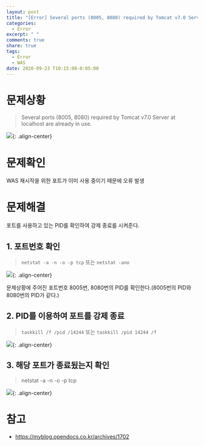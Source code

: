 ```yaml
---
layout: post
title: "[Error] Several ports (8005, 8080) required by Tomcat v7.0 Server at localhost are already in use."
categories:
  - Error
excerpt: " "
comments: true
share: true
tags:
  - Error
  - WAS
date: 2020-09-23 T10:15:00-0:05:00
---
```


# 문제상황

> Several ports (8005, 8080) required by Tomcat v7.0 Server at localhost are already in use.

![](https://kimmy100b.github.io/assets/images/error/was/1-0.PNG){: .align-center}

# 문제확인

WAS 재시작을 위한 포트가 이미 사용 중이기 때문에 오류 발생

# 문제해결

포트를 사용하고 있는 PID를 확인하여 강제 종료를 시켜준다.

## 1. 포트번호 확인

> `netstat -a -n -o -p tcp` 또는 `netstat -ano`

![](https://kimmy100b.github.io/assets/images/error/was/1-1.png){: .align-center}

문제상황에 주어진 포트번호 8005번, 8080번의 PID를 확인한다.(8005번의 PID와 8080번의 PID가 같다.)

## 2. PID를 이용하여 포트를 강제 종료

> `taskkill /f /pid /14244` 또는 `taskkill /pid 14244 /f`

![](https://kimmy100b.github.io/assets/images/error/was/1-2.png){: .align-center}

## 3. 해당 포트가 종료됬는지 확인

> netstat -a -n -o -p tcp

![](https://kimmy100b.github.io/assets/images/error/was/1-3.png){: .align-center}

# 참고

- <https://myblog.opendocs.co.kr/archives/1702>
